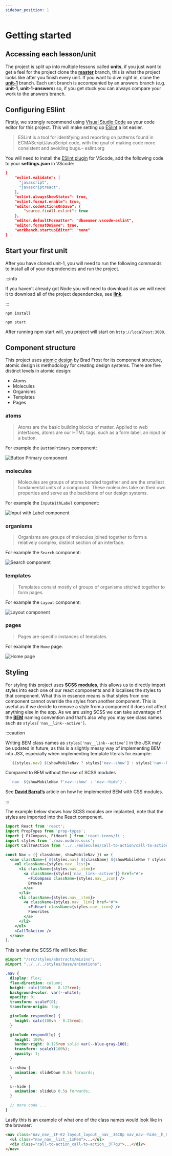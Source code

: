 ```yaml
---
sidebar_position: 1
---
```


# Getting started

## Accessing each lesson/unit

The project is split up into multiple lessons called **units**, if you just want to 
get a feel for the project clone the **[master](https://github.com/paul-blackwell/movie-search.git)**
branch, this is what the project looks like after you finish every unit. If you want to dive 
right in, clone the **[unit-1](https://github.com/paul-blackwell/movie-search/tree/unit-1)** branch. 
Each unit branch is accompanied by an answers branch (e.g. **unit-1**, **unit-1-answers**) so, 
if you get stuck you can always compare your work to the answers branch.

## Configuring ESlint
Firstly, we strongly recommend using [Visual Studio Code](https://code.visualstudio.com/) as your 
code editor for this project. This will make setting up [ESlint](https://eslint.org/) a lot easier.

> ESLint is a tool for identifying and reporting on patterns found in ECMAScript/JavaScript code, 
with the goal of making code more consistent and avoiding bugs.– eslint.org

You will need to install the [ESlint plugin](https://marketplace.visualstudio.com/items?itemName=dbaeumer.vscode-eslint) 
for VScode, add the following code to your **settings.json** in VScode:

```json
}
    "eslint.validate": [
      "javascript",
      "javascriptreact",
    ],
    "eslint.alwaysShowStatus": true,
    "eslint.format.enable": true,
    "editor.codeActionsOnSave": {
        "source.fixAll.eslint": true
    },
    "editor.defaultFormatter": "dbaeumer.vscode-eslint",
    "editor.formatOnSave": true,
    "workbench.startupEditor": "none"
}
```

## Start your first unit
After you have cloned unit-1, you will need to run the following commands to install 
all of your dependencies and run the project.

:::info

If you haven’t already got Node you will need to download it as we will need it to 
download all of the project dependencies, see **[link](https://nodejs.org/en/)**.

:::


```shell
npm install
```

```shell
npm start
```
After running npm start will, you project will start on `http://localhost:3000`.


## Component structure

This project uses [atomic design](https://bradfrost.com/blog/post/atomic-web-design/) by Brad Frost
for its component structure, atomic design is methodology 
for creating design systems. There are five distinct levels in atomic design:

-	Atoms
-	Molecules
-	Organisms
-	Templates
-	Pages

### atoms
> Atoms are the basic building blocks of matter. Applied to web interfaces, atoms are our HTML tags, such as a form label, an input or a button.

For example the `ButtonPrimary` component:

![Button Primary component](/img/getting-started/atomic-design/atom.png)

### molecules
> Molecules are groups of atoms bonded together and are the smallest fundamental units of a compound. These molecules take on their own properties and serve as the backbone of our design systems.

For example the `InputWithLabel` component:

![Input with Label component](/img/getting-started/atomic-design/molecule.png)

### organisms
> Organisms are groups of molecules joined together to form a relatively complex, distinct section of an interface.

For example the `Search` component:

![Search component](/img/getting-started/atomic-design/organism.png)

### templates
> Templates consist mostly of groups of organisms stitched together to form pages.

For example the `Layout` component:

![Layout component](/img/getting-started/atomic-design/template.png)

### pages
> Pages are specific instances of templates.

For example the `Home` page:

![Home page](/img/getting-started/atomic-design/page.png)

## Styling 

For styling this project uses **[SCSS](https://sass-lang.com/)** **[modules](https://create-react-app.dev/docs/adding-a-css-modules-stylesheet/)**, this allows us to directly import styles into each one of our react components and it localises the styles to that component. What this in essence means is that styles from one component cannot override the styles from another component. This is useful as if we decide to remove a style from a component it does not affect anything else in the app. As we are using SCSS we can take advantage of the **[BEM](https://en.bem.info/methodology/naming-convention/)** naming convention and that’s also why you may see class names such as `styles['nav__link--active']`.


:::caution

Writing BEM class names as `styles['nav__link--active']` in the JSX may be updated in future, as this is a slightly messy way of implementing BEM into JSX, especially when implementing template literals for example:

``` jsx
  `${styles.nav} ${showMobileNav ? styles['nav--show'] : styles['nav--hide']}`.
```

Compared to BEM without the use of SCSS modules

``` js
  `nav  ${showMobileNav ?'nav--show' : 'nav--hide'}`.
```

See **[David Barral’s](https://medium.com/trabe/using-bem-conventions-in-css-modules-leveraging-custom-webpack-loaders-fd985f72bcb2)** article on how he implemented BEM with CSS modules.

:::

The example below shows how SCSS modules are implanted, note that the styles are imported into the React component.

```jsx
import React from 'react';
import PropTypes from 'prop-types';
import { FiCompass, FiHeart } from 'react-icons/fi';
import styles from './nav.module.scss';
import CallToAction from '../../molecules/call-to-action/call-to-action';

const Nav = ({ className, showMobileNav }) => (
  <nav className={`${styles.nav} ${className} ${showMobileNav ? styles['nav--show'] : styles['nav--hide']}`}>
    <ul className={styles.nav__list}>
      <li className={styles.nav__item}>
        <a className={styles['nav__link--active']} href="#">
          <FiCompass className={styles.nav__icon} />
          Browse
        </a>
      </li>
      <li className={styles.nav__item}>
        <a className={styles.nav__link} href="#">
          <FiHeart className={styles.nav__icon} />
          Favorites
        </a>
      </li>
    </ul>
    <CallToAction />
  </nav>
);
```

This is what the SCSS file will look like:
```scss
@import "/src/styles/abstracts/mixins";
@import "../../../styles/base/animations";

.nav {
  display: flex;
  flex-direction: column;
  height: calc(100vh - 8.125rem);
  background-color: var(--white);
  opacity: 0;
  transform: scaleY(0);
  transform-origin: top;

  @include respond(md) {
    height: calc(100vh - 9.25rem);
  }

  @include respond(lg) {
    height: 100%;
    border-right: 0.125rem solid var(--blue-gray-100);
    transform: scaleY(100%);
    opacity: 1;
  }

  &--show {
    animation: slideDown 0.5s forwards;
  }

  &--hide {
    animation: slideUp 0.5s forwards;
  }

  // more code ...
}
```

Lastly this is an example of what one of the class names would look like in the browser:

```html
<nav class="nav_nav__1F-E2 layout_layout__nav__36CDp nav_nav--hide__h_DJf">
  <ul class="nav_nav__list__1xPem">...</ul>
  <div class="call-to-action_call-to-action__3T7qu">...</div>
</nav>
```
